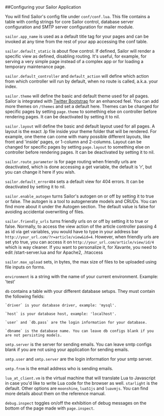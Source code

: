 ##Configuring your Sailor Application

You will find Sailor's config file under `conf/conf.lua`. This file contains a table with config strings for core Sailor control, database server configuration and SMTP server configuration for mailer module.

`sailor.app_name` is used as a default title tag for your pages and can be invoked at any time from the rest of your app accessing the conf table.

`sailor.default_static` is about flow control. If defined, Sailor will render a specific view as defined, disabling routing. It's useful, for example, for serving a very simple page instead of a complex app or for loading a temporary maintenance page.

`sailor.default_controller` and `default_action` will define which action from which controller will run by default, when no route is called, a.k.a. your index.

`sailor.theme` will define the basic and default theme used for all pages. Sailor is integrated with [Twitter Bootstrap](http://getbootstrap.com) for an enhanced feel. You can add more themes on `/themes` and set a default here. Themes can be changed for specific pages by setting `page.theme` to something else on controller before rendering pages. It can be deactivated by setting it to nil.

`sailor.layout` will define the basic and default layout used for all pages. A layout is the exact .lp file inside your theme folder that will be rendered. For example, one theme can come with many possible different layouts, like front and 'inside' pages, or 1-column and 2-columns. Layout can be changed for specific pages by setting `page.layout` to something else on controller before rendering pages. It can be deactivated by setting it to nil.

`sailor.route_parameter` is for page routing when friendly urls are deactivated, which is done accessing a get variable, the default is 'r', but you can change it here if you wish.

`sailor.default_error404` sets a default view for 404 errors. It can be deactivated by setting it to nil.

`sailor.enable_autogen` turns Sailor's autogen on or off by setting it to true or false. The autogen is a tool to autogenerate models and CRUDs. You can find more about it under the Autogen section. The default value is false for avoiding accidental overwriting of files.

`sailor.friendly_urls` turns friendly urls on or off by setting it to true or false. Normally, to access the view action of the article controller passing 4 as id via get variables, you would have to type in your address bar `http://your_url.com/?r=article/view&id=4`. However, when friendly urls are set yto true, you can access it on `http://your_url.com/article/view/id/4` which is way cleaner. If you want to personalize it, for Xavante, you need to edit /start-server.lua and for Apache2, .htaccess

`sailor.max_upload` sets, in bytes, the max size of files to be uploaded using file inputs on forms.

`environment` is a string with the name of your current environment. Example: 'test'

`db` contains a table with your different database setups. They must contain the following fields:

    `driver` is your database driver, example: 'mysql'.
    
    `host` is your database host, example: 'localhost'.

    `user` and `db.pass` are the login information for your database.

    `dbname` is the database name. You can leave db configs blank if you are not persisting models.

`smtp.server` is the server for sending emails. You can leave smtp configs blank if you are not using your application for sending emails.

`smtp.user` and `smtp.server` are the login information for your smtp server.

`smtp.from` is the email address who is sending emails.

`lua_at_client.vm` is the virtual machine that will translate Lua to Javascript in case you'd like to write Lua code for the browser as well. `starlight` is the default. Other options are `moonshine`, `lua51js` and `luavmjs`. You can find more details about them on the reference manual.

`debug.inspect` toggles on/off the exhibition of debug messages on the bottom of the page made with `page.inspect`.

